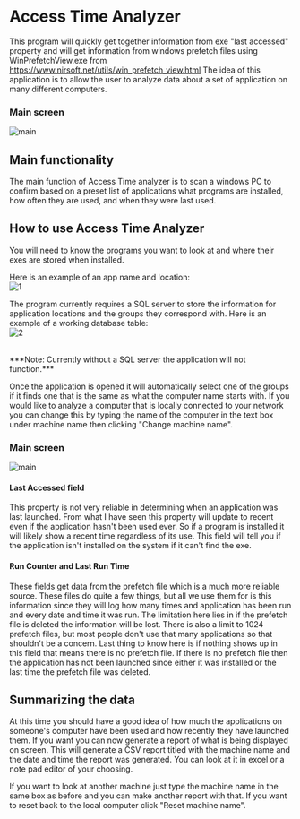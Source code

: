 # Access Time Analyzer
This program will quickly get together information from exe "last accessed" property and will get
information from windows prefetch files using WinPrefetchView.exe from https://www.nirsoft.net/utils/win_prefetch_view.html
The idea of this application is to allow the user to analyze data about a set of application
on many different computers.

### Main screen
![main](https://github.com/NoahMoyer/AccessTimeAnalyzerPublic/assets/35582108/b5e00fc1-8181-48d9-a57e-f007f2458fea)


## Main functionality
The main function of Access Time analyzer is to scan a windows PC to confirm based on a preset list of applications what programs are installed, how often they are used, and when they were last used.

## How to use Access Time Analyzer
You will need to know the programs you want to look at and where their exes are stored when installed.

Here is an example of an app name and location: <br>
![1](https://github.com/NoahMoyer/AccessTimeAnalyzerPublic/assets/35582108/776c3c8c-19fe-4c02-9906-dd2484e9dd92)


The program currently requires a SQL server to store the information for application locations and the groups they correspond with. Here is an example of a working database table: <br>
![2](https://github.com/NoahMoyer/AccessTimeAnalyzerPublic/assets/35582108/2d99839c-f022-44c0-a0eb-d2e9edfeeda7)

<br>
***Note: Currently without a SQL server the application will not function.***

Once the application is opened it will automatically select one of the groups if it finds
one that is the same as what the computer name starts with. If you would like to analyze
a computer that is locally connected to your network you can change this by
typing the name of the computer in the text box under machine name then clicking
"Change machine name".
### Main screen
![main](https://github.com/NoahMoyer/AccessTimeAnalyzerPublic/assets/35582108/7f46f891-a6eb-4e41-a3bb-325fde655daa)


#### Last Accessed field
This property is not very reliable in determining when an application was last launched. From
what I have seen this property will update to recent even if the application hasn't been
used ever. So if a program is installed it will likely show a recent time regardless of its use.
This field will tell you if the application isn't installed on the system if it
can't find the exe.

#### Run Counter and Last Run Time
These fields get data from the prefetch file which is a much more reliable source. These files
do quite a few things, but all we use them for is this information since they will log how many
times and application has been run and every date and time it was run. The limitation here
lies in if the prefetch file is deleted the information will be lost. There is also a limit
to 1024 prefetch files, but most people don't use that many applications so that shouldn't be a
concern. Last thing to know here is if nothing shows up in this field that means there is no
prefetch file. If there is no prefetch file then the application has not been launched since
either it was installed or the last time the prefetch file was deleted.

## Summarizing the data
At this time you should have a good idea of how much the applications on someone's computer
have been used and how recently they have launched them. If you want you can now generate a
report of what is being displayed on screen. This will generate a CSV report titled with the
machine name and the date and time the report was generated. You can look at it in excel or
a note pad editor of your choosing.

If you want to look at another machine just type the machine name in the same box as before and
you can make another report with that. If you want to reset back to the local computer
click "Reset machine name". 
